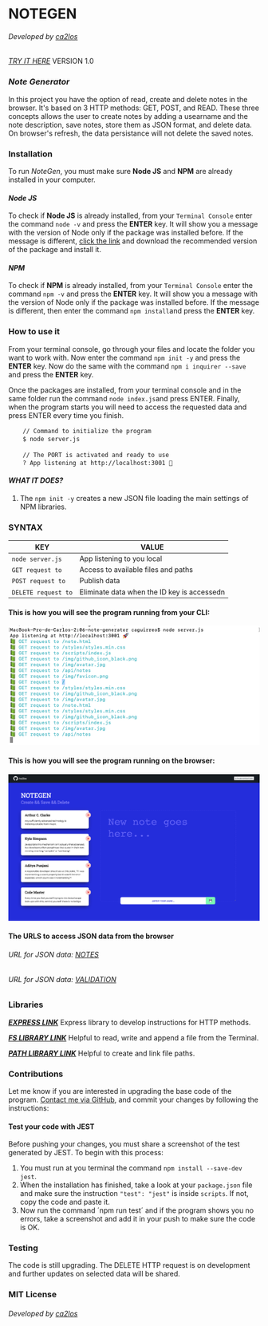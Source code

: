 # NOTEGEN
###### Developed by [*ca2los*](https://github.com/ca2los)
[*TRY IT HERE*](https://github.com/ca2los/notegen)
VERSION 1.0

### *Note Generator*
In this project you have the option of read, create and delete notes in the browser. It's based on 3
HTTP methods: GET, POST, and READ. These three concepts allows the user to create notes by adding a usearname and the note description, save notes, store them as JSON format, and delete data. On browser's refresh, the data persistance will not delete the saved notes.

### Installation
To run *NoteGen*, you must make sure **Node JS** and **NPM** are already
installed in your computer.

#### *Node JS*
To check if **Node JS** is already installed, from your `Terminal Console` enter the
command `node -v` and press the **ENTER** key. It will show you a message with the
version of Node only if the package was installed before. If the message is different,
[click the link](https://nodejs.org/en/) and download the recommended version of the
package and install it.

#### *NPM*
To check if **NPM** is already installed, from your `Terminal Console` enter the
command `npm -v` and press the **ENTER** key. It will show you a message with the
version of Node only if the package was installed before. If the message is different,
then enter the command `npm install`and press the **ENTER** key.

### How to use it
From your terminal console, go through your files and locate the folder you want
to work with. Now enter the command `npm init -y` and press the **ENTER** key. Now
do the same with the command `npm i inquirer --save` and press the **ENTER** key.

Once the packages are installed, from your terminal console and in the same folder
run the command `node index.js`and press ENTER. Finally, when the program starts you
will need to access the requested data and press ENTER every time you finish.

```text
    // Command to initialize the program
    $ node server.js
    
    // The PORT is activated and ready to use
    ? App listening at http://localhost:3001 🚀
```

#### *WHAT IT DOES?*
1. The `npm init -y` creates a new JSON file loading the main settings of NPM libraries.


### SYNTAX

KEY | VALUE
------------ | -------------
`node server.js` | App listening to you local
`GET request to` | Access to available files and paths
`POST request to` | Publish data
`DELETE request to` | Eliminate data when the ID key is accessedn

#### This is how you will see the program running from your CLI:
![ANSWERS](./public/img/note_00.png)

#### This is how you will see the program running on the browser:
![ANSWERS](./public/img/note_01.png)

#### The URLS to access JSON data from the browser
###### URL for JSON data: [*NOTES*](http://localhost:3001/api/notes)
###### URL for JSON data: [*VALIDATION*](http://localhost:3001/api/validation)

### Libraries
**[*EXPRESS LINK*](http://expressjs.com/en/5x/api.html#express)** Express library to develop
instructions for HTTP methods.

**[*FS LIBRARY LINK*](https://nodejs.org/en/knowledge/file-system/how-to-write-files-in-nodejs/)** Helpful to read, write and append a file from the Terminal.

**[*PATH LIBRARY LINK*](https://nodejs.org/api/path.html#path_path_resolve_paths)** Helpful to create and link file paths.

### Contributions
Let me know if you are interested in upgrading the base code of the program. [Contact
me via GitHub](https://github.com/ca2los), and commit your changes by following the instructions:

#### Test your code with JEST
Before pushing your changes, you must share a screenshot of the test generated by JEST. To begin with this process:

1. You must run at you terminal the command `npm install --save-dev jest`.
2. When the installation has finished, take a look at your `package.json` file and make sure the instruction `"test": "jest"` is inside `scripts`. If not, copy the code and paste it.
3. Now run the command ´npm run test´ and if the program shows you no errors, take a screenshot and add it in your push to make sure the code is OK.


### Testing
The code is still upgrading. The DELETE HTTP request is on development and further updates on selected data will be shared.

### MIT License
###### Developed by [*ca2los*](https://github.com/ca2los)